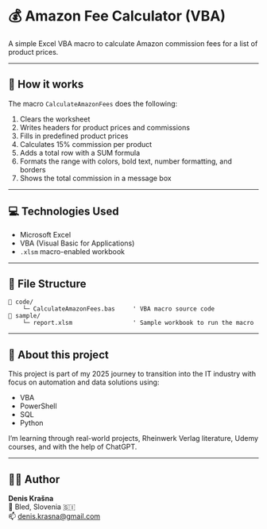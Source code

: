 
# 💰 Amazon Fee Calculator (VBA)

A simple Excel VBA macro to calculate Amazon commission fees for a list of product prices.

---

## 🧾 How it works

The macro `CalculateAmazonFees` does the following:

1. Clears the worksheet
2. Writes headers for product prices and commissions
3. Fills in predefined product prices
4. Calculates 15% commission per product
5. Adds a total row with a SUM formula
6. Formats the range with colors, bold text, number formatting, and borders
7. Shows the total commission in a message box

---

## 💻 Technologies Used

- Microsoft Excel
- VBA (Visual Basic for Applications)
- `.xlsm` macro-enabled workbook

---

## 📁 File Structure

```
📁 code/
    └─ CalculateAmazonFees.bas     ' VBA macro source code
📁 sample/
    └─ report.xlsm                 ' Sample workbook to run the macro
```

---

## 🧠 About this project

This project is part of my 2025 journey to transition into the IT industry with focus on automation and data solutions using:

- VBA
- PowerShell
- SQL
- Python

I’m learning through real-world projects, Rheinwerk Verlag literature, Udemy courses, and with the help of ChatGPT.

---

## 👨‍💻 Author

**Denis Krašna**  
📍 Bled, Slovenia 🇸🇮  
📫 denis.krasna@gmail.com
